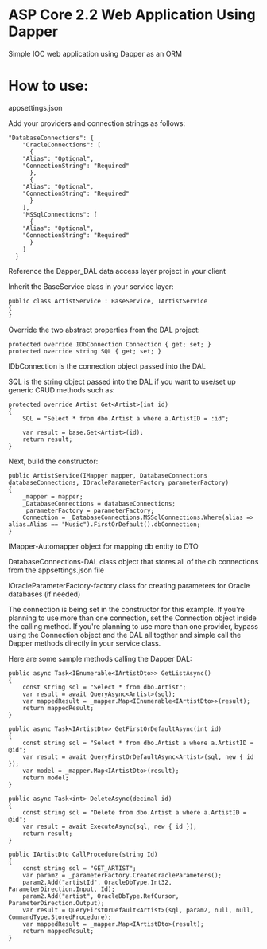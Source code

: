 # ASP Core 2.2 Web Application Using Dapper

Simple IOC web application using Dapper as an ORM


# How to use:

appsettings.json

Add your providers and connection strings as follows:

	"DatabaseConnections": {
	    "OracleConnections": [
	      {
		"Alias": "Optional",        
		"ConnectionString": "Required"
	      },
	      {
		"Alias": "Optional",        
		"ConnectionString": "Required"
	      }
	    ],
	    "MSSqlConnections": [
	      {
		"Alias": "Optional",        
		"ConnectionString": "Required"
	      }
	    ]
	  }
Reference the Dapper_DAL data access layer project in your client

Inherit the BaseService class in your service layer:

	public class ArtistService : BaseService, IArtistService
	{
	}

Override the two abstract properties from the DAL project:

	protected override IDbConnection Connection { get; set; }
	protected override string SQL { get; set; }
		
IDbConnection is the connection object passed into the DAL

SQL is the string object passed into the DAL if you want to use/set up generic CRUD methods such as:

	protected override Artist Get<Artist>(int id)
	{
	    SQL = "Select * from dbo.Artist a where a.ArtistID = :id";

	    var result = base.Get<Artist>(id);
	    return result;
	}
		
Next, build the constructor:

	public ArtistService(IMapper mapper, DatabaseConnections databaseConnections, IOracleParameterFactory parameterFactory)
	{
	    _mapper = mapper;
	    _DatabaseConnections = databaseConnections;
	    _parameterFactory = parameterFactory;
	    Connection = _DatabaseConnections.MSSqlConnections.Where(alias => alias.Alias == "Music").FirstOrDefault().dbConnection;
	}
		
IMapper-Automapper object for mapping db entity to DTO

DatabaseConnections-DAL class object that stores all of the db connections from the appsettings.json file

IOracleParameterFactory-factory class for creating parameters for Oracle databases (if needed)

The connection is being set in the constructor for this example. If you're planning to use more than one connection, set the Connection object inside the calling method. If you're planning to use more than one provider, bypass using the Connection object and the DAL all togther and simple call the Dapper methods directly in your service class.


Here are some sample methods calling the Dapper DAL:

	public async Task<IEnumerable<IArtistDto>> GetListAsync()
	{
	    const string sql = "Select * from dbo.Artist";
	    var result = await QueryAsync<Artist>(sql);
	    var mappedResult = _mapper.Map<IEnumerable<IArtistDto>>(result);
	    return mappedResult;
	}

	public async Task<IArtistDto> GetFirstOrDefaultAsync(int id)
	{
	    const string sql = "Select * from dbo.Artist a where a.ArtistID = @id";
	    var result = await QueryFirstOrDefaultAsync<Artist>(sql, new { id });
	    var model = _mapper.Map<IArtistDto>(result);
	    return model;
	}

	public async Task<int> DeleteAsync(decimal id)
	{
	    const string sql = "Delete from dbo.Artist a where a.ArtistID = @id";
	    var result = await ExecuteAsync(sql, new { id });
	    return result;
	}

	public IArtistDto CallProcedure(string Id)
	{
	    const string sql = "GET_ARTIST";
	    var param2 = _parameterFactory.CreateOracleParameters();
	    param2.Add("artistId", OracleDbType.Int32, ParameterDirection.Input, Id);
	    param2.Add("artist", OracleDbType.RefCursor, ParameterDirection.Output);
	    var result = QueryFirstOrDefault<Artist>(sql, param2, null, null, CommandType.StoredProcedure);
	    var mappedResult = _mapper.Map<IArtistDto>(result);
	    return mappedResult;
	}
